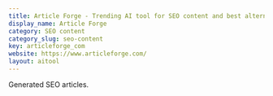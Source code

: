 ```yaml
---
title: Article Forge - Trending AI tool for SEO content and best alternatives
display_name: Article Forge
category: SEO content
category_slug: seo-content
key: articleforge_com
website: https://www.articleforge.com/
layout: aitool
---
```


Generated SEO articles.
